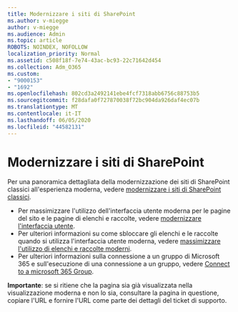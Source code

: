 ```yaml
---
title: Modernizzare i siti di SharePoint
ms.author: v-miegge
author: v-miegge
ms.audience: Admin
ms.topic: article
ROBOTS: NOINDEX, NOFOLLOW
localization_priority: Normal
ms.assetid: c508f18f-7e74-43ac-bc93-22c71642d454
ms.collection: Adm_O365
ms.custom:
- "9000153"
- "1692"
ms.openlocfilehash: 802cd3a2492141ebe4fcf7318abb6756c88753b5
ms.sourcegitcommit: f28dafa0f727870038f72bc904da926daf4ec07b
ms.translationtype: MT
ms.contentlocale: it-IT
ms.lasthandoff: 06/05/2020
ms.locfileid: "44582131"
---
```

# <a name="modernize-your-sharepoint-sites"></a>Modernizzare i siti di SharePoint

Per una panoramica dettagliata della modernizzazione dei siti di SharePoint classici all'esperienza moderna, vedere [modernizzare i siti di SharePoint classici](https://docs.microsoft.com/sharepoint/dev/transform/modernize-classic-sites).

* Per massimizzare l'utilizzo dell'interfaccia utente moderna per le pagine del sito e le pagine di elenchi e raccolte, vedere [modernizzare l'interfaccia utente](https://docs.microsoft.com/sharepoint/dev/transform/modernize-userinterface).
* Per ulteriori informazioni su come sbloccare gli elenchi e le raccolte quando si utilizza l'interfaccia utente moderna, vedere [massimizzare l'utilizzo di elenchi e raccolte moderni](https://docs.microsoft.com/sharepoint/dev/transform/modernize-userinterface-lists-and-libraries).
* Per ulteriori informazioni sulla connessione a un gruppo di Microsoft 365 e sull'esecuzione di una connessione a un gruppo, vedere [Connect to a microsoft 365 Group](https://docs.microsoft.com/sharepoint/dev/transform/modernize-connect-to-office365-group).

**Importante**: se si ritiene che la pagina sia già visualizzata nella visualizzazione moderna e non lo sia, consultare la pagina in questione, copiare l'URL e fornire l'URL come parte dei dettagli del ticket di supporto.
